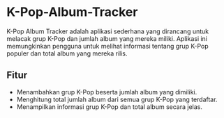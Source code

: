 # K-Pop-Album-Tracker
K-Pop Album Tracker adalah aplikasi sederhana yang dirancang untuk melacak grup K-Pop dan jumlah album yang mereka miliki. Aplikasi ini memungkinkan pengguna untuk melihat informasi tentang grup K-Pop populer dan total album yang mereka rilis. 
## Fitur

- Menambahkan grup K-Pop beserta jumlah album yang dimiliki.
- Menghitung total jumlah album dari semua grup K-Pop yang terdaftar.
- Menampilkan informasi grup K-Pop dan total album secara jelas.
